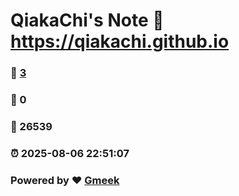 # QiakaChi's Note :link: https://qiakachi.github.io 
### :page_facing_up: [3](https://qiakachi.github.io/tag.html) 
### :speech_balloon: 0 
### :hibiscus: 26539 
### :alarm_clock: 2025-08-06 22:51:07 
### Powered by :heart: [Gmeek](https://github.com/Meekdai/Gmeek)
